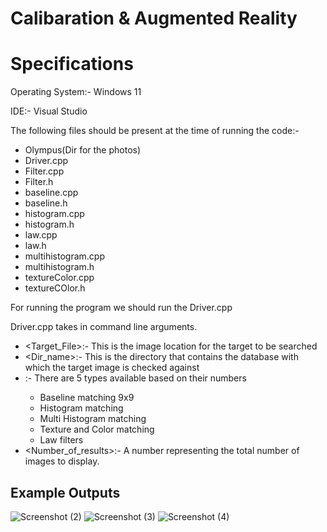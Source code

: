 # Calibaration & Augmented Reality
 
# Specifications

Operating System:- Windows 11

IDE:- Visual Studio 

The following files should be present at the time of running the code:-

* Olympus(Dir for the photos)
* Driver.cpp
* Filter.cpp
* Filter.h
* baseline.cpp
* baseline.h
* histogram.cpp
* histogram.h
* law.cpp
* law.h
* multihistogram.cpp
* multihistogram.h
* textureColor.cpp
* textureCOlor.h

For running the program we should run the Driver.cpp

Driver.cpp takes in command line arguments.

* <Target_File>:- This is the image location for the target to be searched
* <Dir_name>:- This is the directory that contains the database with which the target image is checked against
* <Type>:- There are 5 types available based on their numbers
    *  Baseline matching 9x9
	*  Histogram matching
	* Multi Histogram matching
	* Texture and Color matching
	* Law filters
* <Number_of_results>:- A number representing the total number of images to display.

## Example Outputs

![Screenshot (2)](https://github.com/Atharva-Pandkar/Content-Based-Image-Retrival/assets/62322017/5b0e9473-c070-480c-8769-b8cc883c58c5)
![Screenshot (3)](https://github.com/Atharva-Pandkar/Content-Based-Image-Retrival/assets/62322017/ca62ba1e-0052-4885-834b-e94b997978e9)
![Screenshot (4)](https://github.com/Atharva-Pandkar/Content-Based-Image-Retrival/assets/62322017/2ba9f3ab-5dd3-45ae-906f-39cca1b1cf01)



